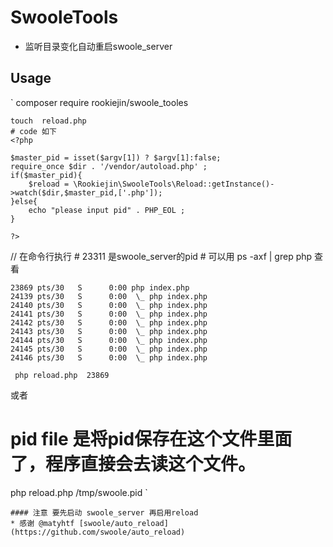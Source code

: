 # SwooleTools 
   
* 监听目录变化自动重启swoole_server 


## Usage

`
    composer require rookiejin/swoole_tooles 
    
    touch  reload.php 
    # code 如下 
    <?php 
    
    $master_pid = isset($argv[1]) ? $argv[1]:false;
    require_once $dir . '/vendor/autoload.php' ;
    if($master_pid){
        $reload = \Rookiejin\SwooleTools\Reload::getInstance()->watch($dir,$master_pid,['.php']);
    }else{
        echo "please input pid" . PHP_EOL ;
    }
    
    ?>
    
   // 在命令行执行 
    # 23311 是swoole_server的pid
    # 可以用 ps -axf | grep php 查看  

    23869 pts/30   S      0:00 php index.php
    24139 pts/30   S      0:00  \_ php index.php
    24140 pts/30   S      0:00  \_ php index.php
    24141 pts/30   S      0:00  \_ php index.php
    24142 pts/30   S      0:00  \_ php index.php
    24143 pts/30   S      0:00  \_ php index.php
    24144 pts/30   S      0:00  \_ php index.php
    24145 pts/30   S      0:00  \_ php index.php
    24146 pts/30   S      0:00  \_ php index.php

     php reload.php  23869  
   
   或者 
   # pid file 是将pid保存在这个文件里面了，程序直接会去读这个文件。
   php reload.php  /tmp/swoole.pid 
`

    #### 注意 要先启动 swoole_server 再启用reload 
    * 感谢 @matyhtf [swoole/auto_reload](https://github.com/swoole/auto_reload)
    
    
    
    
    